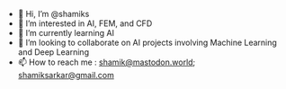 - 👋 Hi, I’m @shamiks 
- 👀 I’m interested in AI, FEM, and CFD 
- 🌱 I’m currently learning AI
- 💞️ I’m looking to collaborate on AI projects involving Machine Learning and Deep Learning
- 📫 How to reach me : shamik@mastodon.world; shamiksarkar@gmail.com

<!---
shamiks/shamiks is a ✨ special ✨ repository because its `README.md` (this file) appears on your GitHub profile.
You can click the Preview link to take a look at your changes.
--->
